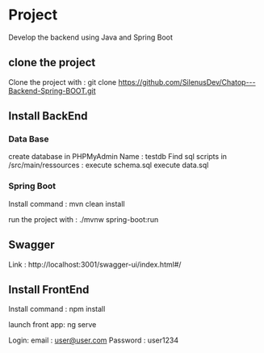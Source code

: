 # Project
Develop the backend using Java and Spring Boot

## clone the project
Clone the project with :
git clone https://github.com/SilenusDev/Chatop---Backend-Spring-BOOT.git

## Install BackEnd
###  Data Base
create database in PHPMyAdmin
Name : testdb
Find sql scripts in /src/main/ressources :
execute schema.sql
execute data.sql

### Spring Boot
Install command :
mvn clean install

run the project with :
./mvnw spring-boot:run

## Swagger
Link :
http://localhost:3001/swagger-ui/index.html#/

## Install FrontEnd
Install command :
npm install

launch front app:
ng serve

Login:
email : user@user.com
Password : user1234
